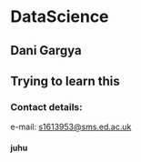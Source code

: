 # DataScience
## Dani Gargya
## Trying to learn this
### Contact details:
e-mail: s1613953@sms.ed.ac.uk

#### juhu